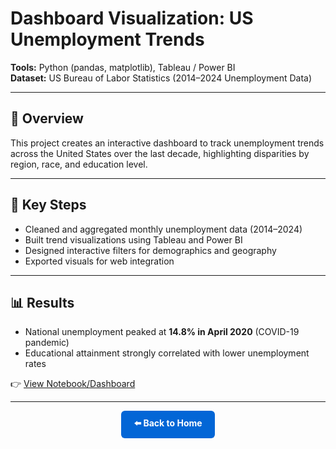 # Dashboard Visualization: US Unemployment Trends

**Tools:** Python (pandas, matplotlib), Tableau / Power BI  
**Dataset:** US Bureau of Labor Statistics (2014–2024 Unemployment Data)  

---

## 📌 Overview
This project creates an interactive dashboard to track unemployment trends across the United States over the last decade, highlighting disparities by region, race, and education level.

---

## 🔑 Key Steps
- Cleaned and aggregated monthly unemployment data (2014–2024)  
- Built trend visualizations using Tableau and Power BI  
- Designed interactive filters for demographics and geography  
- Exported visuals for web integration  

---

## 📊 Results
- National unemployment peaked at **14.8% in April 2020** (COVID-19 pandemic)  
- Educational attainment strongly correlated with lower unemployment rates  

👉 [View Notebook/Dashboard](https://github.com/DataPhil17)

---

<p align="center">
  <a href="../index.md" style="
      display:inline-block;
      padding:10px 20px;
      background-color:#0366d6;
      color:white;
      text-decoration:none;
      border-radius:6px;
      font-weight:bold;
      ">
    ⬅️ Back to Home
  </a>
</p>
